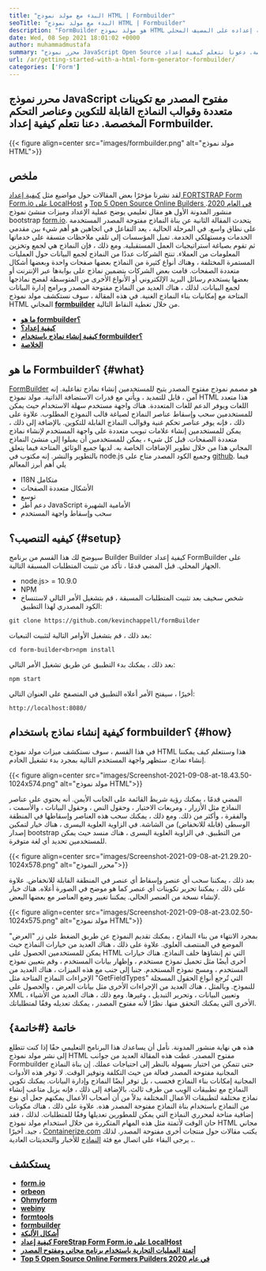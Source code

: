 ```yaml
---
title: "البدء مع مولد نموذج HTML | Formbuilder" 
seoTitle: "البدء مع مولد نموذج HTML | Formbuilder" 
description: "FormBuilder هو مولد نموذج HTML مجاني ومتعدد اللغات مع واجهة مستخدم السحب والإفلات. اتبع هذا البرنامج التعليمي لمعرفة كيفية إعداده على المضيف المحلي." 
date: Wed, 08 Sep 2021 18:01:02 +0000
author: muhammadmustafa
summary: "محرر نموذج JavaScript Open Source مع تكوينات متعددة وقوالب النماذج القابلة للتكوين وعناصر التحكم المخصصة. دعونا نتعلم كيفية إعداد Formbuilder." 
url: /ar/getting-started-with-a-html-form-generator-formbuilder/
categories: ['Form']
---
```


## محرر نموذج JavaScript مفتوح المصدر مع تكوينات متعددة وقوالب النماذج القابلة للتكوين وعناصر التحكم المخصصة. دعنا نتعلم كيفية إعداد Formbuilder.

{{< figure align=center src="images/formbuilder.png" alt="مولد نموذج HTML">}}


## **ملخص** 
لقد نشرنا مؤخرًا بعض المقالات حول مواضيع مثل [كيفية إعداد FORTSTRAP Form Form.io على LocalHost][1] و [Top 5 Open Source Online Builders في العام 2020][2]. منشور المدونة الأول هو مقال تعليمي يوضح عملية الإعداد وميزات منشئ نموذج bootstrap [form.io][3]. يتحدث المقالة الثانية عن بناة النماذج مفتوحة المصدر المستخدمة على نطاق واسع. في المرحلة الحالية ، يعد التفاعل في اتجاهين هو أهم شيء بين مقدمي الخدمات ومستهلكي الخدمة. تميل المؤسسات إلى تلقي ملاحظات متسقة على خدماتها ثم تقوم بصياغة استراتيجيات العمل المستقبلية. ومع ذلك ، فإن النماذج هي لجمع وتخزين المعلومات من العملاء. تنتج الشركات عددًا من النماذج لجمع البيانات حول العمليات المستمرة المختلفة ، وهناك أنواع كثيرة من النماذج بعضها صفحات واحدة وبعضها أشكال متعددة الصفحات. قامت بعض الشركات بتضمين نماذج على بوابةها عبر الإنترنت أو بعضها يستخدم رسائل البريد الإلكتروني أو الأنواع الأخرى من المتوسطة لفضح نماذجها لجمع البيانات.
لذلك ، هناك العديد من النماذج مفتوحة المصدر وبرامج إدارة البيانات المتاحة مع إمكانيات بناء النماذج الغنية. في هذه المقالة ، سوف نستكشف مولد نموذج HTML المجاني **[formbuilder][4]** من خلال تغطية النقاط التالية.
* **[ما هو formbuilder؟][5]** 
* [ **كيفية إعداد؟** ][6]
* [ **كيفية إنشاء نماذج باستخدام formbuilder؟** ][7]
* **[الخلاصة][8]** 

## ما هو Formbuilder؟ {#what}

[FormBuilder][4] هو مصمم نموذج مفتوح المصدر يتيح للمستخدمين إنشاء نماذج تفاعلية. إنه آمن ، قابل للتمديد ، ويأتي مع قدرات الاستضافة الذاتية. مولد نموذج HTML هذا متعدد اللغات ويوفر الدعم للغات المتعددة. هناك واجهة مستخدم سهلة الاستخدام حيث يمكن للمستخدمين سحب وإسقاط عناصر النماذج لصياغة قالب النموذج المطلوب. علاوة على ذلك ، فإنه يوفر عناصر تحكم غنية وقوالب النماذج القابلة للتكوين. بالإضافة إلى ذلك ، يمكن للمستخدمين إنشاء علامات تبويب متعددة على واجهة المستخدم لإنشاء نماذج متعددة الصفحات. قبل كل شيء ، يمكن للمستخدمين أن يميلوا إلى منشئ النماذج المجاني هذا من خلال تطوير الإضافات الخاصة به. لديها جميع الوثائق المتاحة فيما يتعلق بالتطوير والنشر. إنه مكتوب في node.js وجميع الكود المصدر متاح على [github][9].
فيما يلي أهم أبرز المعالم
  * I18N متكامل
  * الأشكال متعددة الصفحات
  * توسع
  * دعم أطر JavaScript الأمامية الشهيرة
  * سحب وإسقاط واجهة المستخدم

## كيفيه التنصيب؟ {#setup}

سيوضح لك هذا القسم من برنامج Builder Builder كيفية إعداد FormBuilder على الجهاز المحلي.
قبل المضي قدمًا ، تأكد من تثبيت المتطلبات المسبقة التالية.
  * node.js> = 10.9.0
  * NPM
  * شخص سخيف
بعد تثبيت المتطلبات المسبقة ، قم بتشغيل الأمر التالي لاستنساخ الكود المصدري لهذا التطبيق:
```
git clone https://github.com/kevinchappell/formBuilder
```
بعد ذلك ، قم بتشغيل الأوامر التالية لتثبيت التبعيات:
```
cd form-builder<br>npm install 
```
بعد ذلك ، يمكنك بدء التطبيق عن طريق تشغيل الأمر التالي:
```
npm start
```
أخيرًا ، سيفتح الأمر أعلاه التطبيق في المتصفح على العنوان التالي:
```
http://localhost:8080/
```

## كيفية إنشاء نماذج باستخدام formbuilder؟ {#how}

في هذا القسم ، سوف نستكشف ميزات مولد نموذج HTML هذا وسنتعلم كيف يمكننا إنشاء نماذج.
ستظهر واجهة المستخدم التالية بمجرد بدء تشغيل الخادم.

{{< figure align=center src="images/Screenshot-2021-09-08-at-18.43.50-1024x574.png" alt="مولد نموذج HTML">}}

المضي قدمًا ، يمكنك رؤية شريط القائمة على الجانب الأيمن. أنه يحتوي على عناصر النماذج مثل الأزرار ، ومربعات الاختيار ، وحقول النص ، وحقول البيانات ، والأسمت ، والفقرة ، وأكثر من ذلك. ومع ذلك ، يمكنك سحب هذه العناصر وإسقاطها في المنطقة الوسطى (قابلة للانخفاض) من الشاشة. في الزاوية العلوية اليسرى ، هناك خيار لتمكين إصدار bootstrap من التطبيق. في الزاوية العلوية اليسرى ، هناك منسد حيث يمكن للمستخدمين تحديد أي لغة متوفرة.

{{< figure align=center src="images/Screenshot-2021-09-08-at-21.29.20-1024x578.png" alt="محرر النموذج">}}

بعد ذلك ، يمكننا سحب أي عنصر وإسقاط أي عنصر في المنطقة القابلة للانخفاض. علاوة على ذلك ، يمكننا تحرير تكوينات أي عنصر كما هو موضح في الصورة أعلاه. هناك خيار لإنشاء نسخة من العنصر الحالي. يمكننا تغيير وضع العناصر مع بعضها البعض.

{{< figure align=center src="images/Screenshot-2021-09-08-at-23.02.50-1024x575.png" alt="مولد نموذج HTML">}}

بمجرد الانتهاء من بناء النماذج ، يمكنك تقديم النموذج عن طريق الضغط على زر "العرض" الموضع في المنتصف العلوي. علاوة على ذلك ، هناك العديد من خيارات النماذج حيث يمكن للمستخدمين الحصول على HTML التي تم إنشاؤها خلف النماذج. هناك خيارات أخرى أيضًا مثل تحميل نموذج مستخدم ، وإظهار بيانات المستخدم ، وقم بتعيين نموذج المستخدم ، ومسح نموذج المستخدم. جنبا إلى جنب مع هذه الميزات ، هناك العديد من الإجراءات النماذج المتاحة مثل "GetFieldTypes" التي تُرجع أنواع الحقول المسجلة للنموذج. وبالمثل ، هناك العديد من الإجراءات الأخرى مثل بيانات العرض ، والحصول على XML ، وتعيين البيانات ، وتحرير التبديل ، وغيرها. ومع ذلك ، هناك العديد من الأشياء الأخرى التي يمكنك التحقق منها. نظرًا لأنه مفتوح المصدر ، يمكنك تعديله وفقًا لمتطلباتك.

## خاتمة {#خاتمة}

هذه هي نهاية منشور المدونة. نأمل أن يساعدك هذا البرنامج التعليمي حقًا إذا كنت تتطلع إلى نشر مولد نموذج HTML مفتوح المصدر. غطت هذه المقالة العديد من جوانب Formbuilder حتى تتمكن من اختيار بسهولة بالنظر إلى احتياجات عملك. إن بناة النماذج المجانية مفتوحة المصدر فعالة من حيث التكلفة وتوفير الوقت. لا توفر هذه الأدوات المجانية إمكانات بناء النماذج فحسب ، بل توفر أيضًا النماذج وإدارة البيانات. يمكنك تكوين النماذج مع تطبيقات الويب من طرف ثالث. بالإضافة إلى ذلك ، فإنه يزيل متاعب إنشاء نماذج مختلفة لتطبيقات الأعمال المختلفة بدلاً من أن أصحاب الأعمال يمكنهم جعل أي نوع من النماذج باستخدام بناة النماذج مفتوحة المصدر هذه. علاوة على ذلك ، هناك مكونات إضافية متاحة لمحرري النماذج التي يمكن للمطورين تعديلها وفقًا للمتطلبات. لذلك ، فقد حان الوقت لأتمتة مثل هذه المهام المتكررة من خلال استخدام مولد نموذج HTML مجاني جيد.
أخيرًا ، [Containerize.com][10] يكتب مقالات حول منتجات أخرى مفتوحة المصدر. لذلك ، يرجى البقاء على اتصال مع فئة [النماذج][11] للأخبار والتحديثات العادية.

## يستكشف
* **[form.io][3]** 
* **[orbeon][12]** 
* **[Ohmyform][13]** 
* **[webiny][14]** 
* **[formtools][15]** 
* **[formbuilder][4]** 
* **[أشكال الألبكة][16]** 
* [ **كيفية إعداد ForeStrap Form Form.io على LocalHost** ][1]
* [ **أتمتة العمليات التجارية باستخدام برنامج مجاني ومفتوح المصدر** ][17]
* [ **Top 5 Open Source Online Formers Puilders في عام 2020** ][2]



[1]: https://blog.containerize.com/form/how-to-setup-bootstrap-form-creator-formio-on-localhost/
[2]: https://blog.containerize.com/form/top-5-open-source-online-form-builders-in-year-2020/
[3]: https://products.containerize.com/form/formio/
[4]: https://products.containerize.com/form/formbuilder/
[5]: #what
[6]: #setup
[7]: #how
[8]: #Conclusion
[9]: https://github.com/kevinchappell/formBuilder
[10]: https://www.containerize.com/
[11]: https://products.containerize.com/healthcare-technologies/
[12]: https://products.containerize.com/form/orbeon/
[13]: https://products.containerize.com/form/ohmyform/
[14]: https://products.containerize.com/form/webiny/
[15]: https://products.containerize.com/form/formtools/
[16]: https://products.containerize.com/form/alpaca/
[17]: https://blog.containerize.com/blogging/automate-business-operations-using-open-source-software/
